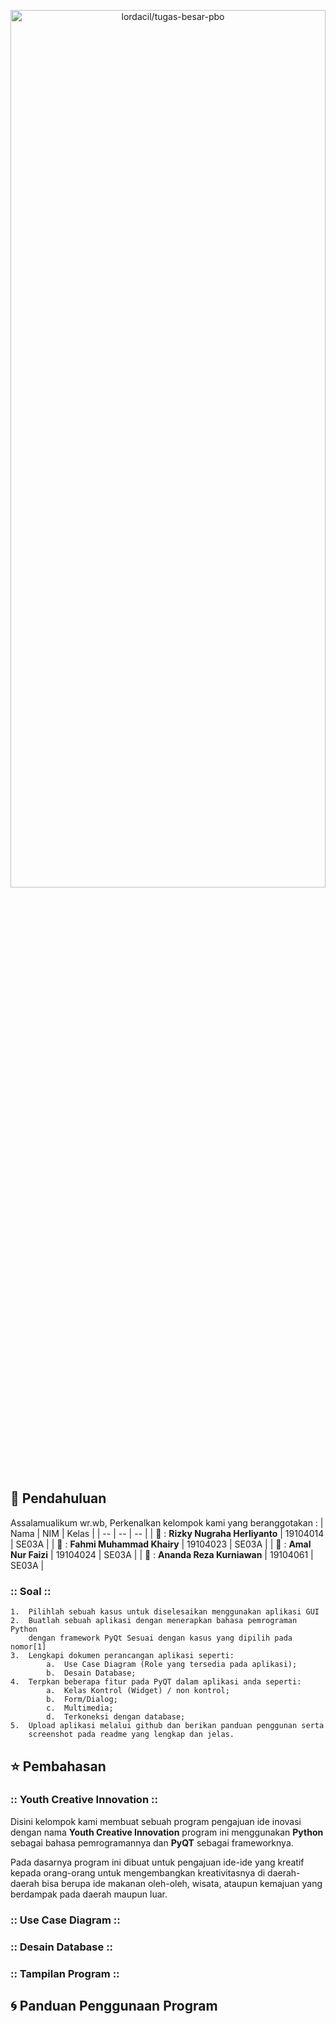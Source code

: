 <p align="center">
  <a name="top" href="#octocat-hi-there-thanks-for-visiting-">
     <img alt="lordacil/tugas-besar-pbo" height="60%" width="100%" src="https://i.ibb.co/PmqnCcL/tubes.png"/>
  </a>
</p>

## :rice_scene: Pendahuluan
Assalamualikum wr.wb, Perkenalkan kelompok kami yang beranggotakan :
| Nama | NIM | Kelas |
| -- | -- | -- |
| :boy: : **Rizky Nugraha Herliyanto** | 19104014 | SE03A |
| :boy: : **Fahmi Muhammad Khairy** | 19104023 | SE03A |
| :boy: : **Amal Nur Faizi** | 19104024 | SE03A |
| :boy: : **Ananda Reza Kurniawan** | 19104061 | SE03A |

### :: Soal ::
    1.  Pilihlah sebuah kasus untuk diselesaikan menggunakan aplikasi GUI 
    2.  Buatlah sebuah aplikasi dengan menerapkan bahasa pemrograman Python
        dengan framework PyQt Sesuai dengan kasus yang dipilih pada nomor[1]
    3.  Lengkapi dokumen perancangan aplikasi seperti:
            a.  Use Case Diagram (Role yang tersedia pada aplikasi);
            b.  Desain Database;
    4.  Terpkan beberapa fitur pada PyQT dalam aplikasi anda seperti:
            a.  Kelas Kontrol (Widget) / non kontrol;
            b.  Form/Dialog;
            c.  Multimedia;
            d.  Terkoneksi dengan database;
    5.  Upload aplikasi melalui github dan berikan panduan penggunan serta
        screenshot pada readme yang lengkap dan jelas.

## :star: Pembahasan

### :: Youth Creative Innovation ::

Disini kelompok kami membuat sebuah program  pengajuan ide inovasi
dengan nama **Youth Creative Innovation** program ini menggunakan
**Python** sebagai bahasa pemrogramannya dan **PyQT** sebagai frameworknya.

Pada dasarnya program ini dibuat untuk pengajuan ide-ide yang kreatif
kepada orang-orang untuk mengembangkan kreativitasnya di daerah-daerah
bisa berupa ide makanan oleh-oleh, wisata, ataupun kemajuan yang berdampak
pada daerah maupun luar.

### :: Use Case Diagram ::

### :: Desain Database ::

### :: Tampilan Program ::

## :cyclone: Panduan Penggunaan Program